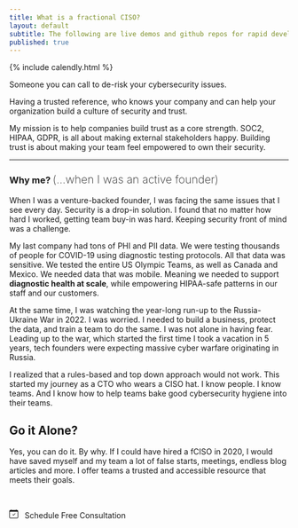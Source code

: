 ```yaml
---
title: What is a fractional CISO?
layout: default
subtitle: The following are live demos and github repos for rapid development projects for working POCs. Client data is not used.
published: true
---
```


{% include calendly.html %}


<p class="fs-5">
    Someone you can call to de-risk your cybersecurity issues.
</p>

<p class="fs-5">
    Having a trusted reference, who knows your company and can help your organization
    build a culture of security and trust.
</p>

<p class="fs-5">
    My mission is to help companies build trust as a core strength. SOC2, HIPAA, GDPR,
    is all about making external stakeholders happy. Building trust is about making your 
    team feel empowered to own their security.
</p>

<hr>

<h3 class="mt-5">
    Why me? 
    <small class="text-body-secondary" style="font-size: 20px; font-weight: 200;">(...when I was an active founder)</small>
</h3>

<p class="fs-5">
    When I was a venture-backed founder, I was facing the same issues that I see every day.
    Security is a drop-in solution. I found that no matter how hard I worked, getting team
    buy-in was hard. Keeping security front of mind was a challenge.
</p>

<p class="fs-5">
    My last company had tons of PHI and PII data. We were testing thousands of people
    for COVID-19 using diagnostic testing protocols. All that data was sensitive. We tested
    the entire US Olympic Teams, as well as Canada and Mexico. We needed data that was mobile.
    Meaning we needed to support <b>diagnostic health at scale</b>, while empowering HIPAA-safe patterns
    in our staff and our customers.
</p>

<p class="fs-5">
    At the same time, I was watching the year-long run-up to the Russia-Ukraine War in 2022. I was worried.
    I needed to build a business, protect the data, and train a team to do the same. I was not alone
    in having fear. Leading up to the war, which started the first time I took a vacation in 5 years,
    tech founders were expecting massive cyber warfare originating in Russia.
</p>

<p class="fs-5">
    I realized that a rules-based and top down approach would not work. This started my journey
    as a CTO who wears a CISO hat. I know people. I know teams. And I know how to help teams
    bake good cybersecurity hygiene into their teams.
</p>

<h2 class="mt-5">
    Go it Alone?
</h2>

<p class="fs-5">
    Yes, you can do it. By why. If I could have hired a fCISO in 2020, I would have saved myself
    and my team a lot of false starts, meetings, endless blog articles and more. I offer teams
    a trusted and accessible resource that meets their goals.
</p>

<br>

<a class="btn btn-lg d-block d-md-inline btn-success" target="calendly"
    onclick="Calendly.initPopupWidget({url: 'https://calendly.com/stephan-smith/introduction'});return false;">
    <svg xmlns="http://www.w3.org/2000/svg" width="16" height="16" fill="currentColor"
        class="bi bi-calendar-check" viewBox="0 0 16 16">
        <path
            d="M10.854 7.146a.5.5 0 0 1 0 .708l-3 3a.5.5 0 0 1-.708 0l-1.5-1.5a.5.5 0 1 1 .708-.708L7.5 9.793l2.646-2.647a.5.5 0 0 1 .708 0" />
        <path
            d="M3.5 0a.5.5 0 0 1 .5.5V1h8V.5a.5.5 0 0 1 1 0V1h1a2 2 0 0 1 2 2v11a2 2 0 0 1-2 2H2a2 2 0 0 1-2-2V3a2 2 0 0 1 2-2h1V.5a.5.5 0 0 1 .5-.5M1 4v10a1 1 0 0 0 1 1h12a1 1 0 0 0 1-1V4z" />
    </svg>
    &nbsp;
    Schedule Free Consultation
</a>
